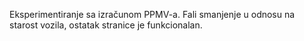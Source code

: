 Eksperimentiranje sa izračunom PPMV-a. Fali smanjenje u odnosu na starost vozila, ostatak stranice je funkcionalan.
